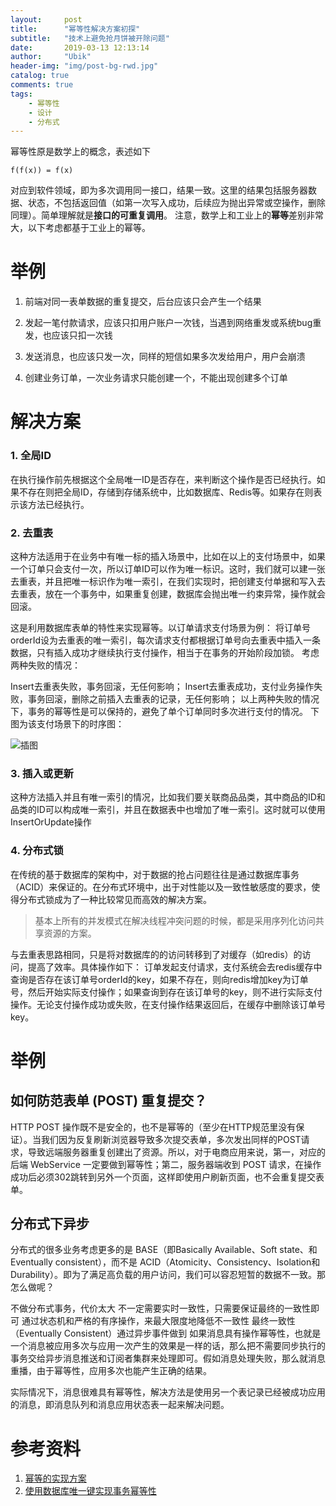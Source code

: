 ```yaml
---
layout:     post
title:      "幂等性解决方案初探"
subtitle:   "技术上避免抢月饼被开除问题"
date:       2019-03-13 12:13:14
author:     "Ubik"
header-img: "img/post-bg-rwd.jpg"
catalog: true
comments: true
tags:
    - 幂等性
    - 设计
    - 分布式
---
```



幂等性原是数学上的概念，表述如下

`f(f(x)) = f(x)`


对应到软件领域，即为多次调用同一接口，结果一致。这里的结果包括服务器数据、状态，不包括返回值（如第一次写入成功，后续应为抛出异常或空操作，删除同理）。简单理解就是**接口的可重复调用**。
注意，数学上和工业上的**幂等**差别非常大，以下考虑都基于工业上的幂等。

# 举例

1. 前端对同一表单数据的重复提交，后台应该只会产生一个结果

2. 发起一笔付款请求，应该只扣用户账户一次钱，当遇到网络重发或系统bug重发，也应该只扣一次钱
3. 发送消息，也应该只发一次，同样的短信如果多次发给用户，用户会崩溃
4. 创建业务订单，一次业务请求只能创建一个，不能出现创建多个订单

# 解决方案
### 1. 全局ID
在执行操作前先根据这个全局唯一ID是否存在，来判断这个操作是否已经执行。如果不存在则把全局ID，存储到存储系统中，比如数据库、Redis等。如果存在则表示该方法已经执行。

### 2. 去重表

这种方法适用于在业务中有唯一标的插入场景中，比如在以上的支付场景中，如果一个订单只会支付一次，所以订单ID可以作为唯一标识。这时，我们就可以建一张去重表，并且把唯一标识作为唯一索引，在我们实现时，把创建支付单据和写入去去重表，放在一个事务中，如果重复创建，数据库会抛出唯一约束异常，操作就会回滚。

这是利用数据库表单的特性来实现幂等。以订单请求支付场景为例：
将订单号orderId设为去重表的唯一索引，每次请求支付都根据订单号向去重表中插入一条数据，只有插入成功才继续执行支付操作，相当于在事务的开始阶段加锁。
考虑两种失败的情况：

Insert去重表失败，事务回滚，无任何影响；
Insert去重表成功，支付业务操作失败，事务回滚，删除之前插入去重表的记录，无任何影响；
以上两种失败的情况下，事务的幂等性是可以保持的，避免了单个订单同时多次进行支付的情况。
下图为该支付场景下的时序图：


![插图]({{site.baseurl}}/img/in-post/7B339387CF3E7D841EAE7E1CC3FCE9BB.jpg )

### 3. 插入或更新

这种方法插入并且有唯一索引的情况，比如我们要关联商品品类，其中商品的ID和品类的ID可以构成唯一索引，并且在数据表中也增加了唯一索引。这时就可以使用InsertOrUpdate操作

### 4. 分布式锁

在传统的基于数据库的架构中，对于数据的抢占问题往往是通过数据库事务（ACID）来保证的。在分布式环境中，出于对性能以及一致性敏感度的要求，使得分布式锁成为了一种比较常见而高效的解决方案。

> 基本上所有的并发模式在解决线程冲突问题的时候，都是采用序列化访问共享资源的方案。

与去重表思路相同，只是将对数据库的的访问转移到了对缓存（如redis）的访问，提高了效率。具体操作如下：
订单发起支付请求，支付系统会去redis缓存中查询是否存在该订单号orderId的key，如果不存在，则向redis增加key为订单号，然后开始实际支付操作；如果查询到存在该订单号的key，则不进行实际支付操作。无论支付操作成功或失败，在支付操作结果返回后，在缓存中删除该订单号key。

# 举例
## 如何防范表单 (POST) 重复提交？
HTTP POST 操作既不是安全的，也不是幂等的（至少在HTTP规范里没有保证）。当我们因为反复刷新浏览器导致多次提交表单，多次发出同样的POST请求，导致远端服务器重复创建出了资源。所以，对于电商应用来说，第一，对应的后端 WebService 一定要做到幂等性；第二，服务器端收到 POST 请求，在操作成功后必须302跳转到另外一个页面，这样即使用户刷新页面，也不会重复提交表单。
## 分布式下异步
分布式的很多业务考虑更多的是 BASE（即Basically Available、Soft state、和Eventually consistent），而不是 ACID（Atomicity、Consistency、Isolation和 Durability）。即为了满足高负载的用户访问，我们可以容忍短暂的数据不一致。那怎么做呢？

不做分布式事务，代价太大
不一定需要实时一致性，只需要保证最终的一致性即可
通过状态机和严格的有序操作，来最大限度地降低不一致性
最终一致性（Eventually Consistent）通过异步事件做到
如果消息具有操作幂等性，也就是一个消息被应用多次与应用一次产生的效果是一样的话，那么把不需要同步执行的事务交给异步消息推送和订阅者集群来处理即可。假如消息处理失败，那么就消息重播，由于幂等性，应用多次也能产生正确的结果。

实际情况下，消息很难具有幂等性，解决方法是使用另一个表记录已经被成功应用的消息，即消息队列和消息应用状态表一起来解决问题。
# 参考资料

1. [幂等的实现方案](https://segmentfault.com/a/1190000015884659)
2. [使用数据库唯一键实现事务幂等性](https://www.caosh.me/be-tech/idempotence-using-unique-key/)